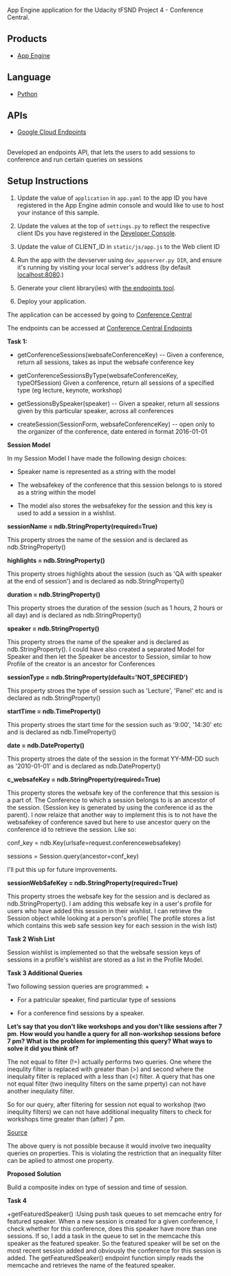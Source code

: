 App Engine application for the Udacity tFSND Project 4 - Conference Central.

## Products
- [App Engine][1]

## Language
- [Python][2]

## APIs
- [Google Cloud Endpoints][3]

##
Developed an endpoints API, that lets the users to add sessions to conference and  run certain queries on sessions 

##

## Setup Instructions
1. Update the value of `application` in `app.yaml` to the app ID you
   have registered in the App Engine admin console and would like to use to host
   your instance of this sample.
1. Update the values at the top of `settings.py` to
   reflect the respective client IDs you have registered in the
   [Developer Console][4].
1. Update the value of CLIENT_ID in `static/js/app.js` to the Web client ID

1. Run the app with the devserver using `dev_appserver.py DIR`, and ensure it's running by visiting
   your local server's address (by default [localhost:8080][5].)
1. Generate your client library(ies) with [the endpoints tool][6].
1. Deploy your application.


[1]: https://developers.google.com/appengine
[2]: http://python.org
[3]: https://developers.google.com/appengine/docs/python/endpoints/
[4]: https://console.developers.google.com/
[5]: https://localhost:8080/
[6]: https://developers.google.com/appengine/docs/python/endpoints/endpoints_tool

The application can be accessed by going to [Conference Central](http://hello-conference-central.appspot.com)

The endpoints can be accessed at [Conference Central Endpoints](https://hello-conference-central.appspot.com/_ah/api/explorer)

<b>Task 1:</b>
+ getConferenceSessions(websafeConferenceKey) -- Given a conference, return all sessions, takes as input the websafe conference key
- getConferenceSessionsByType(websafeConferenceKey, typeOfSession) Given a conference, return all sessions of a specified type (eg lecture, keynote, workshop)
* getSessionsBySpeaker(speaker) -- Given a speaker, return all sessions given by this particular speaker, across all conferences
+ createSession(SessionForm, websafeConferenceKey) -- open only to the organizer of the conference, date entered in format 2016-01-01

<b>Session Model </b>

In my Session Model I have made the following design choices:
+ Speaker name is represented as a string with the model
- The websafekey of the conference that this session belongs to is stored as a string within the model
* The model also stores the websafekey for the session and this key is used to add a session in a wishlist.



    
<b>sessionName     = ndb.StringProperty(required=True)</b>
 
This property stroes the name of the session and is declared as ndb.StringProperty()
 

<b>highlights      = ndb.StringProperty()</b>

This property stroes highlights about the session (such as 'QA with speaker at the end of session') and is declared as ndb.StringProperty()
  

<b>duration        = ndb.StringProperty()</b>

This property stroes the duration of the session (such as 1 hours, 2 hours or all day) and is declared as ndb.StringProperty()
   

<b>speaker         = ndb.StringProperty()</b>
   
This property stroes the name of the speaker and is declared as ndb.StringProperty(). I could have also created a separated Model for Speaker and then let the Speaker be ancestor to Session, similar to how Profile of the creator is an ancestor for Conferences
    

<b>sessionType     = ndb.StringProperty(default='NOT_SPECIFIED')</b>

This property stroes the type of session such as 'Lecture', 'Panel' etc and is declared as ndb.StringProperty()
    

<b>startTime       = ndb.TimeProperty()</b>

This property stroes the start time for the session such as '9:00', '14:30' etc and is declared as ndb.TimeProperty()
    

<b>date            = ndb.DateProperty()</b>

This property stroes the date of the session in the format YY-MM-DD such as '2010-01-01' and is declared as ndb.DateProperty()
    

<b>c_websafeKey    =  ndb.StringProperty(required=True)</b>

This property stores the websafe key of the conference that this session is a part of. The Conference to which a session belongs to is an ancestor of the session. (Session key is generated by using the conference id as the parent). I now relaize that another way to implement this is to not have the websafekey of conference saved but here to use ancestor query on the conference id to retrieve the session. Like so:
    

conf_key = ndb.Key(urlsafe=request.conferencewebsafekey)
    

sessions = Session.query(ancestor=conf_key)

I'll put this up for future improvements.
   

<b>sessionWebSafeKey = ndb.StringProperty(required=True)</b>

 This property stroes the websafe key for the session and is declared as ndb.StringProperty(). I am adding this websafe key in a user's profile for users who have added this session in their wishlist. I can retrieve the Session object while looking at a person's profile( The profile stores a list which contains this web safe session key for each session in the wish list)
 


<b>Task 2 Wish List</b>

Session wishlist is implemented so that the websafe session keys of sessions in a profile's wishlist are stored as a list in the Profile Model. 

<b>Task 3 Additional Queries</b>

Two following session queries are programmed:
+
- For a patricular speaker, find particular type of sessions
+ For a conference find sessions by a speaker.

<b>Let’s say that you don't like workshops and you don't like sessions after 7 pm. How would you handle a query for all non-workshop sessions before 7 pm? What is the problem for implementing this query? What ways to solve it did you think of?</b>

The not equal to filter (!=) actually performs two queries. One where the inequlity filter is replaced with greater than (>) and second where the inequlaity filter is replaced with a less than (<) filter. A query that has one not equal filter (two inequlity filters on the same prperty) can not have another inequlaity filter. 

So for our query, after filtering for session not equal to workshop (two inequlity filters) we can not have additional inequality filters to check for workshops time greater than (after) 7 pm.

[Source](https://cloud.google.com/appengine/docs/python/datastore/queries#Python_Property_filters)

The above query is not possible because it would involve two inequality queries on properties. This is violating the restriction that an inequality filter can be aplied to atmost one property.

<b>Proposed Solution</b>

Build a composite index on type of session and time of session. 

<b>Task 4</b>

+getFeaturedSpeaker() :Using push task queues to set memcache entry for featured speaker. When a new session is created for a given conference, I check whether for this conference, does this speaker have more than one sessions. If so, I add a task in the queue to set in the memcache this speaker as the featured speaker. So the featured speaker will be set on the most recent session added and obviously the conference for this session is added. The getFeaturedSpeaker() endpoint function simply reads the memcache and retrieves the name of the featured speaker.
